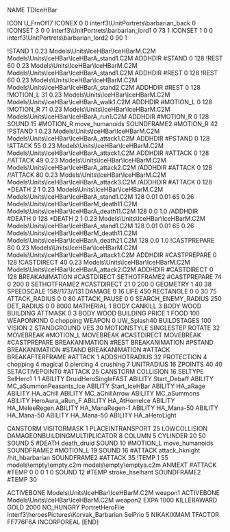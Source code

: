 NAME TDIceHBar

ICON U_FrnOf17
ICONEX 0 0 interf3\UnitPortrets\barbarian_back 0
ICONSET 3 0 0 interf3\UnitPortrets\barbarian_lord1 0 73 1
ICONSET 1 0 0 interf3\UnitPortrets\barbarian_lord2 0 90 1

!STAND          1 0.23 Models\Units\IceHBar\IceHBarM.C2M Models\Units\IceHBar\IceHBarA_stand1.C2M
ADDHDIR #STAND 0 128
!REST          60 0.23 Models\Units\IceHBar\IceHBarM.C2M Models\Units\IceHBar\IceHBarA_stand1.C2M
ADDHDIR #REST 0 128
!REST          60 0.23 Models\Units\IceHBar\IceHBarM.C2M Models\Units\IceHBar\IceHBarA_stand2.C2M
ADDHDIR #REST 0 128
!MOTION_L      31 0.23 Models\Units\IceHBar\IceHBarM.C2M Models\Units\IceHBar\IceHBarA_walk1.C2M
ADDHDIR #MOTION_L 0 128
!MOTION_R      71 0.23 Models\Units\IceHBar\IceHBarM.C2M Models\Units\IceHBar\IceHBarA_run1.C2M
ADDHDIR #MOTION_R 0 128
SOUND 15 #MOTION_R move_humanoids
SOUNDFRAME2 #MOTION_R 42
!PSTAND        1  0.23 Models\Units\IceHBar\IceHBarM.C2M Models\Units\IceHBar\IceHBarA_attack1.C2M
ADDHDIR #PSTAND 0 128 
!ATTACK        55 0.23 Models\Units\IceHBar\IceHBarM.C2M Models\Units\IceHBar\IceHBarA_attack1.C2M
ADDHDIR #ATTACK 0 128
/!ATTACK        49 0.23 Models\Units\IceHBar\IceHBarM.C2M Models\Units\IceHBar\IceHBarA_attack2.C2M
/ADDHDIR #ATTACK 0 128
/!ATTACK        80 0.23 Models\Units\IceHBar\IceHBarM.C2M Models\Units\IceHBar\IceHBarA_attack3.C2M
/ADDHDIR #ATTACK 0 128
*DEATH         2 1 0.23 Models\Units\IceHBar\IceHBarM.C2M Models\Units\IceHBar\IceHBarA_stand1.C2M 128 0.01 0.01   65 0.26 Models\Units\IceHBar\IceHBarM_death11.C2M Models\Units\IceHBar\IceHBarA_death11.C2M 128 0.0 1.0 
/ADDHDIR #DEATH 0 128
*DEATH         2 1 0.23 Models\Units\IceHBar\IceHBarM.C2M Models\Units\IceHBar\IceHBarA_stand1.C2M 128 0.01 0.01   65 0.26 Models\Units\IceHBar\IceHBarM_death11.C2M Models\Units\IceHBar\IceHBarA_death21.C2M 128 0.0 1.0 
!CASTPREPARE   80  0.23 Models\Units\IceHBar\IceHBarM.C2M Models\Units\IceHBar\IceHBarA_attack1.C2M
ADDHDIR #CASTPREPARE 0 128
!CASTDIRECT    40  0.23 Models\Units\IceHBar\IceHBarM.C2M Models\Units\IceHBar\IceHBarA_attack2.C2M
ADDHDIR #CASTDIRECT 0 128
BREAKANIMATION #CASTDIRECT
SETHOTFRAME2 #CASTPREPARE 74 0 200 0
SETHOTFRAME2 #CASTDIRECT 21 0 200 0
GEOMETRY 1 40 38
SPEEDSCALE 158//173//131
DAMAGE   0 16
LIFE     450
RECTANGLE 0 0 30 75
ATTACK_RADIUS 0 0 80
ATTACK_PAUSE 0 0
SEARCH_ENEMY_RADIUS 250
DET_RADIUS 0 0 8000
MATHERIAL 1 BODY
CANKILL 3 BODY WOOD BUILDING
ATTMASK 0 3 BODY WOOD BUILDING
PRICE 1 FOOD 100
WEAPONKIND 0 chopping
WEAPON 0 UW_Splash40
BUILDSTAGES 100
VISION 2
STANDGROUND
VES 30
MOTIONSTYLE SINGLESTEP
ROTATE 32
MOVEBREAK #MOTION_L
MOVEBREAK #CASTDIRECT
MOVEBREAK #CASTPREPARE
BREAKANIMATION #REST
BREAKANIMATION #PSTAND
BREAKANIMATION #STAND
BREAKANIMATION #ATTACK
BREAKAFTERFRAME #ATTACK 1
ADDSHOTRADIUS 32
PROTECTION 4 chopping 4 magical 0 piercing 4 crushing 7
UNITRADIUS 16
ZPOINTS 40 40
SETACTIVEPOINT0 #ATTACK 25
CANSTORM
COLLISION 16
SELTYPE SelHero1 1 1
ABILITY DruidHeroSingleFAST
ABILITY Start_Debaff
ABILITY MC_aSummonPeasants_Ice
ABILITY Start_IceHBar
ABILITY HA_aRage
ABILITY HA_aChill 
ABILITY MC_aChillArrow 
ABILITY MC_aSummons
ABILITY HeroAura_aRun_F
ABILITY HA_AtHomeIce
ABILITY HA_MeleeRegen
ABILITY HA_ManaRegen-1
ABILITY HA_Mana-50
ABILITY HA_Mana-50
ABILITY HA_Mana-50
ABILITY HA_aHeroLight

CANSTORM
VISITORMASK 1
PLACEINTRANSPORT 25
LOWCOLLISION
DAMAGEONBUILDINGMULTIPLICATOR 8
COLUMN 5
CYLINDER 20 50
SOUND 5 #DEATH death_druid
SOUND 10 #MOTION_L move_humanoids
SOUNDFRAME2 #MOTION_L 19
SOUND 16 #ATTACK attack_hknight
/hit_hbarbarian
SOUNDFRAME2 #ATTACK 35
!TEMP  1 55 models\empty\empty.c2m models\empty\emptya.c2m
ANMEXT #ATTACK #TEMP 0 0 0 1 0
SOUND 12 #TEMP stroke_hselhant
SOUNDFRAME2 #TEMP 30

ACTIVEBONE Models\Units\IceHBar\IceHBarM.C2M weapon1
ACTIVEBONE Models\Units\IceHBar\IceHBarM.C2M weapon2
EXPA 1000
KILLERAWARD             GOLD 2000
NO_HUNGRY
PortretHeroFile Interf3\heroesPictures\Korvak_Barbarian
SelPrio 5
NIKAKIXMAM
TFACTOR FF776F6A
INCORPOREAL
[END]

